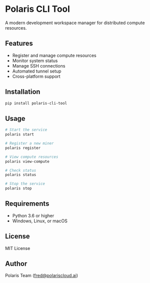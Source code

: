 # Polaris CLI Tool

A modern development workspace manager for distributed compute resources.

## Features

- Register and manage compute resources
- Monitor system status
- Manage SSH connections
- Automated tunnel setup
- Cross-platform support

## Installation

```bash
pip install polaris-cli-tool
```

## Usage

```bash
# Start the service
polaris start

# Register a new miner
polaris register

# View compute resources
polaris view-compute

# Check status
polaris status

# Stop the service
polaris stop
```

## Requirements

- Python 3.6 or higher
- Windows, Linux, or macOS

## License

MIT License

## Author

Polaris Team (fred@polariscloud.ai)